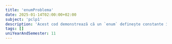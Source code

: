 ```yaml
---
title: 'enumProblema'
date: 2025-01-14T02:00:00+02:00
subject: 'pclp1'
description: 'Acest cod demonstrează că un `enum` definește constante întregi, nu șiruri de caractere. Încercarea de a afișa o valoare `enum` direct cu specificatorul `%s` în `printf` este o eroare fundamentală, ducând la comportament nedefinit.'
tags: []
uniYearAndSemester: 11
---
```


